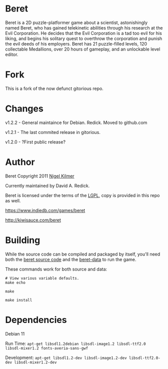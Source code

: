 # Beret

Beret is a 2D puzzle-platformer game about a scientist, astonishingly named Beret,
who has gained telekinetic abilities through his research at the Evil Corporation.
He decides that the Evil Corporation is a tad too evil for his liking, and begins
his solitary quest to overthrow the corporation and punish the evil deeds of his
employers. Beret has 21 puzzle-filled levels, 120 collectable Medallions, over
20 hours of gameplay, and an unlockable level editor.

# Fork

This is a fork of the now defunct gitorious repo.

# Changes

v1.2.2 - General maintaince for Debian. Redick. Moved to github.com

v1.2.1 - The last commited release in gitorious.

v1.2.0 - ?First public release?

# Author

Beret Copyright 2011 [Nigel Kilmer](mailto:kiwisauce@kiwisauce.com)

Currently maintained by David A. Redick.

Beret is licensed under the terms of the [LGPL](https://www.gnu.org/licenses/lgpl-3.0.html), copy is provided in this repo as well.

https://www.indiedb.com/games/beret

http://kiwisauce.com/beret

# Building

While the source code can be compiled and packaged by itself,
you'll need both the [beret source code](https://github.com/david-a-redick/beret)
and the [beret-data](https://github.com/david-a-redick/beret-data) to run the game.

These commands work for both source and data:

```shell
# View various variable defaults.
make echo

make

make install
```

# Dependencies

Debian 11

Run Time:
`apt-get libsdl1.2debian libsdl-image1.2 libsdl-ttf2.0 libsdl-mixer1.2 fonts-averia-sans-gwf`

Development:
`apt-get libsdl1.2-dev libsdl-image1.2-dev libsdl-ttf2.0-dev libsdl-mixer1.2-dev`

